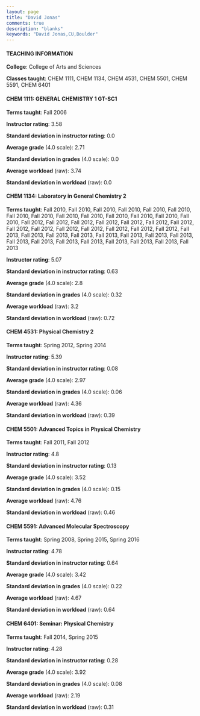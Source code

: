 ```yaml
---
layout: page
title: "David Jonas" 
comments: true
description: "blanks"
keywords: "David Jonas,CU,Boulder"
---
```

<head>
<script src="https://ajax.googleapis.com/ajax/libs/jquery/2.1.3/jquery.min.js"></script>
<script src="https://dl.dropboxusercontent.com/s/pc42nxpaw1ea4o9/highcharts.js?dl=0"></script>
<!-- <script src="../assets/js/highcharts.js"></script> -->
<style type="text/css">@font-face {
	font-family: "Bebas Neue";
	src: url(https://www.filehosting.org/file/details/544349/BebasNeue Regular.otf) format("opentype");
	}
	h1.Bebas { 
		font-family: "Bebas Neue", Verdana, Tahoma;
	}
</style>
</head>
	   
#### TEACHING INFORMATION

**College**: College of Arts and Sciences

**Classes taught**: CHEM 1111, CHEM 1134, CHEM 4531, CHEM 5501, CHEM 5591, CHEM 6401

#### CHEM 1111: GENERAL CHEMISTRY 1 GT-SC1

**Terms taught**: Fall 2006

**Instructor rating**: 3.58

**Standard deviation in instructor rating**: 0.0

**Average grade** (4.0 scale): 2.71

**Standard deviation in grades** (4.0 scale): 0.0

**Average workload** (raw): 3.74

**Standard deviation in workload** (raw): 0.0

#### CHEM 1134: Laboratory in General Chemistry 2

**Terms taught**: Fall 2010, Fall 2010, Fall 2010, Fall 2010, Fall 2010, Fall 2010, Fall 2010, Fall 2010, Fall 2010, Fall 2010, Fall 2010, Fall 2010, Fall 2010, Fall 2010, Fall 2012, Fall 2012, Fall 2012, Fall 2012, Fall 2012, Fall 2012, Fall 2012, Fall 2012, Fall 2012, Fall 2012, Fall 2012, Fall 2012, Fall 2012, Fall 2012, Fall 2013, Fall 2013, Fall 2013, Fall 2013, Fall 2013, Fall 2013, Fall 2013, Fall 2013, Fall 2013, Fall 2013, Fall 2013, Fall 2013, Fall 2013, Fall 2013, Fall 2013, Fall 2013

**Instructor rating**: 5.07

**Standard deviation in instructor rating**: 0.63

**Average grade** (4.0 scale): 2.8

**Standard deviation in grades** (4.0 scale): 0.32

**Average workload** (raw): 3.2

**Standard deviation in workload** (raw): 0.72

#### CHEM 4531: Physical Chemistry 2

**Terms taught**: Spring 2012, Spring 2014

**Instructor rating**: 5.39

**Standard deviation in instructor rating**: 0.08

**Average grade** (4.0 scale): 2.97

**Standard deviation in grades** (4.0 scale): 0.06

**Average workload** (raw): 4.36

**Standard deviation in workload** (raw): 0.39

#### CHEM 5501: Advanced Topics in Physical Chemistry

**Terms taught**: Fall 2011, Fall 2012

**Instructor rating**: 4.8

**Standard deviation in instructor rating**: 0.13

**Average grade** (4.0 scale): 3.52

**Standard deviation in grades** (4.0 scale): 0.15

**Average workload** (raw): 4.76

**Standard deviation in workload** (raw): 0.46

#### CHEM 5591: Advanced Molecular Spectroscopy

**Terms taught**: Spring 2008, Spring 2015, Spring 2016

**Instructor rating**: 4.78

**Standard deviation in instructor rating**: 0.64

**Average grade** (4.0 scale): 3.42

**Standard deviation in grades** (4.0 scale): 0.22

**Average workload** (raw): 4.67

**Standard deviation in workload** (raw): 0.64

#### CHEM 6401: Seminar: Physical Chemistry

**Terms taught**: Fall 2014, Spring 2015

**Instructor rating**: 4.28

**Standard deviation in instructor rating**: 0.28

**Average grade** (4.0 scale): 3.92

**Standard deviation in grades** (4.0 scale): 0.08

**Average workload** (raw): 2.19

**Standard deviation in workload** (raw): 0.31

